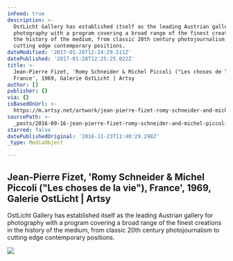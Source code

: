 ```yaml
---
inFeed: true
description: >-
  OstLicht Gallery has established itself as the leading Austrian gallery for
  photography with a program covering a broad range of the finest creations in
  the history of the medium, from classic 20th century photojournalism to
  cutting edge contemporary positions.
dateModified: '2017-01-28T12:24:29.511Z'
datePublished: '2017-01-28T12:25:25.022Z'
title: >-
  Jean-Pierre Fizet, 'Romy Schneider & Michel Piccoli ("Les choses de la vie"),
  France', 1969, Galerie OstLicht | Artsy
author: []
publisher: {}
via: {}
isBasedOnUrl: >-
  https://m.artsy.net/artwork/jean-pierre-fizet-romy-schneider-and-michel-piccoli-les-choses-de-la-vie-france
sourcePath: >-
  _posts/2016-09-16-jean-pierre-fizet-romy-schneider-and-michel-piccoli-les-ch.md
starred: false
datePublishedOriginal: '2016-11-23T11:40:29.298Z'
_type: MediaObject

---
```

<article style=""><h1>Jean-Pierre Fizet, 'Romy Schneider &amp; Michel Piccoli ("Les choses de la vie"), France', 1969, Galerie OstLicht | Artsy</h1><p>OstLicht Gallery has established itself as the leading Austrian gallery for photography with a program covering a broad range of the finest creations in the history of the medium, from classic 20th century photojournalism to cutting edge contemporary positions.</p><img src="https://d32dm0rphc51dk.cloudfront.net/giAgJIRyZ0YOi9ZgIz88nA/large.jpg" /></article>